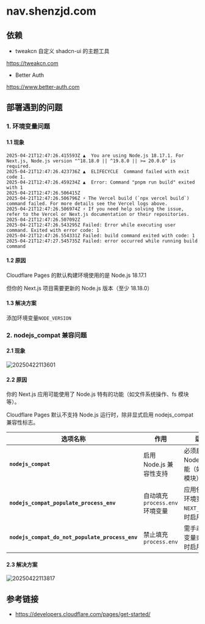 # nav.shenzjd.com

## 依赖

- tweakcn 自定义 shadcn-ui 的主题工具

<https://tweakcn.com>

- Better Auth

<https://www.better-auth.com>

## 部署遇到的问题

### 1. 环境变量问题

#### 1.1 现象

```shell
2025-04-21T12:47:26.415593Z ▲  You are using Node.js 18.17.1. For Next.js, Node.js version "^18.18.0 || ^19.8.0 || >= 20.0.0" is required.
2025-04-21T12:47:26.423736Z ▲  ELIFECYCLE  Command failed with exit code 1.
2025-04-21T12:47:26.459234Z ▲  Error: Command "pnpm run build" exited with 1
2025-04-21T12:47:26.506415Z 
2025-04-21T12:47:26.506796Z ⚡️ The Vercel build (`npx vercel build`) command failed. For more details see the Vercel logs above.
2025-04-21T12:47:26.506974Z ⚡️ If you need help solving the issue, refer to the Vercel or Next.js documentation or their repositories.
2025-04-21T12:47:26.507092Z 
2025-04-21T12:47:26.543295Z Failed: Error while executing user command. Exited with error code: 1
2025-04-21T12:47:26.554331Z Failed: build command exited with code: 1
2025-04-21T12:47:27.545735Z Failed: error occurred while running build command
```

#### 1.2 原因

Cloudflare Pages 的默认构建环境使用的是 Node.js 18.17.1

但你的 Next.js 项目需要更新的 Node.js 版本（至少 18.18.0）

#### 1.3 解决方案

添加环境变量`NODE_VERSION`

### 2. nodejs_compat 兼容问题

#### 2.1 现象

![20250422113601](https://gcore.jsdelivr.net/gh/wu529778790/image/blog/20250422113601.png)

#### 2.2 原因

你的 Next.js 应用可能使用了 Node.js 特有的功能（如文件系统操作、fs 模块等）。

Cloudflare Pages 默认不支持 Node.js 运行时，除非显式启用 nodejs_compat 兼容性标志。

| 选项名称 | 作用 | 适用场景 |
|----------|------|----------|
| **`nodejs_compat`** | 启用 Node.js 兼容性支持 | 必须启用，否则 Node.js 相关功能（如 `fs`、`path` 模块）无法运行 |
| **`nodejs_compat_populate_process_env`** | 自动填充 `process.env` 环境变量 | 应用依赖运行时环境变量（如 `NEXT_PUBLIC_*`）时启用 |
| **`nodejs_compat_do_not_populate_process_env`** | 禁止填充 `process.env` | 需手动管理环境变量或避免冲突时启用 |

#### 2.3 解决方案

![20250422113817](https://gcore.jsdelivr.net/gh/wu529778790/image/blog/20250422113817.png)

## 参考链接

- <https://developers.cloudflare.com/pages/get-started/>
